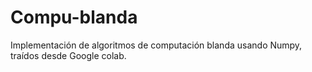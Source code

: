 # Compu-blanda
Implementación de algoritmos de computación blanda usando Numpy, traídos desde Google colab.

